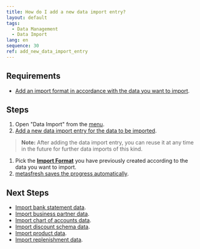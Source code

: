 ```yaml
---
title: How do I add a new data import entry?
layout: default
tags:
  - Data Management
  - Data Import
lang: en
sequence: 30
ref: add_new_data_import_entry
---
```


## Requirements
- [Add an import format in accordance with the data you want to import](Add_import_format).

## Steps
1. Open "Data Import" from the [menu](Menu).
1. [Add a new data import entry for the data to be imported](New_Record_Window).
 >**Note:** After adding the data import entry, you can reuse it at any time in the future for further data imports of this kind.

1. Pick the [**Import Format**](Add_import_format) you have previously created according to the data you want to import.
1. [metasfresh saves the progress automatically](Saveindicator).

## Next Steps
- [Import bank statement data](Import_bank_statement_data).
- [Import business partner data](Import_bpartner_data).
- [Import chart of accounts data](Import_charts_of_accounts).
- [Import discount schema data](Import_discount_schema).
- [Import product data](Import_product_data).
- [Import replenishment data](Import_replenishment_data).
